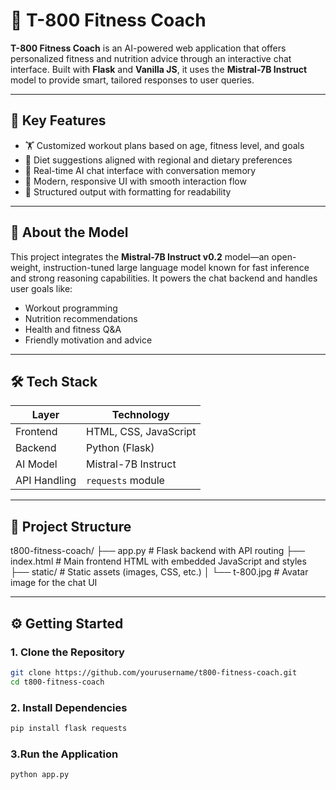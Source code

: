# 🦾 T-800 Fitness Coach

**T-800 Fitness Coach** is an AI-powered web application that offers personalized fitness and nutrition advice through an interactive chat interface. Built with **Flask** and **Vanilla JS**, it uses the **Mistral-7B Instruct** model to provide smart, tailored responses to user queries.

---

## 🎯 Key Features

- 🏋️ Customized workout plans based on age, fitness level, and goals
- 🥗 Diet suggestions aligned with regional and dietary preferences
- 💬 Real-time AI chat interface with conversation memory
- 🎨 Modern, responsive UI with smooth interaction flow
- 🧠 Structured output with formatting for readability

---

## 🧠 About the Model

This project integrates the **Mistral-7B Instruct v0.2** model—an open-weight, instruction-tuned large language model known for fast inference and strong reasoning capabilities. It powers the chat backend and handles user goals like:

- Workout programming
- Nutrition recommendations
- Health and fitness Q&A
- Friendly motivation and advice

---

## 🛠️ Tech Stack

| Layer        | Technology        |
|--------------|-------------------|
| Frontend     | HTML, CSS, JavaScript |
| Backend      | Python (Flask)    |
| AI Model     | Mistral-7B Instruct |
| API Handling | `requests` module |

---

## 📁 Project Structure

t800-fitness-coach/
├── app.py              # Flask backend with API routing
├── index.html          # Main frontend HTML with embedded JavaScript and styles
├── static/             # Static assets (images, CSS, etc.)
│   └── t-800.jpg       # Avatar image for the chat UI



---

## ⚙️ Getting Started

### 1. Clone the Repository
```bash
git clone https://github.com/yourusername/t800-fitness-coach.git
cd t800-fitness-coach
```
### 2. Install Dependencies
```bash
pip install flask requests
```
### 3.Run the Application
```bash
python app.py
```
